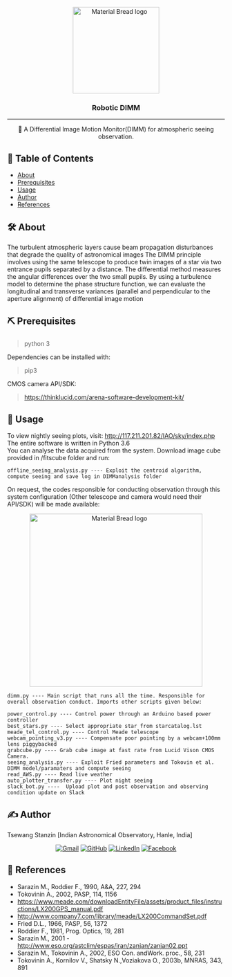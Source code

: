 <p align="center">
    <img width="200" src="https://user-images.githubusercontent.com/58334054/220020199-4ae158cd-f7ad-4377-8ea9-7cbd01e92eec.png" alt="Material Bread logo">
</p>

<h3 align="center">Robotic DIMM</h3>

---

<p align="center"> 🤖 A Differential Image Motion Monitor(DIMM) for atmospheric seeing observation.
    <br> 
</p>

## 📝 Table of Contents
+ [About](#about)
+ [Prerequisites](#getting_started)
+ [Usage](#usage)
+ [Author](#author)
+ [References](#acknowledgement)

## 🛠 About <a name = "about"></a>
The turbulent atmospheric layers cause beam propagation disturbances that degrade the quality of astronomical images
The DIMM principle involves using the same telescope to produce twin images of a star via two entrance pupils separated by a distance. The differential method measures the angular differences over the two small pupils. 
By using a turbulence model to determine the phase structure function, we can evaluate the longitudinal and transverse variances (parallel and perpendicular to the aperture alignment) of differential image motion

## ⛏️ Prerequisites <a name = "getting_started"></a>

### 
> python 3

Dependencies can be installed with:
> pip3

CMOS camera API/SDK:
> https://thinklucid.com/arena-software-development-kit/

## 💭 Usage <a name = "usage"></a>
To view nightly seeing plots, visit:
http://117.211.201.82/IAO/sky/index.php    <br>
The entire software is written in Python 3.6 <br>
You can analyse the data acquired from the system. Download image cube provided in /fitscube folder and run:
```
offline_seeing_analysis.py ---- Exploit the centroid algorithm, compute seeing and save log in DIMManalysis folder
```

On request, the codes responsible for conducting observation through this system configuration (Other telescope and camera would need their API/SDK) will be made available:

<p align="center">
    <img width="400" src="https://user-images.githubusercontent.com/58334054/220026194-015d937c-adbf-4e22-80ca-a52bc4fe3f06.png" alt="Material Bread logo">
</p>

```
dimm.py ---- Main script that runs all the time. Responsible for overall observation conduct. Imports other scripts given below:

power_control.py ---- Control power through an Arduino based power controller
best_stars.py ---- Select appropriate star from starcatalog.lst
meade_tel_control.py ---- Control Meade telescope
webcam_pointing_v3.py ---- Compensate poor pointing by a webcam+100mm lens piggybacked
grabcube.py ---- Grab cube image at fast rate from Lucid Vison CMOS Camera. 
seeing_analysis.py ---- Exploit Fried parameters and Tokovin et al. DIMM model/paramaters and compute seeing
read_AWS.py ---- Read live weather 
auto_plotter_transfer.py ---- Plot night seeing
slack_bot.py ----  Upload plot and post observation and observing condition update on Slack

```

## ✍️  Author <a name = "author"></a>
Tsewang Stanzin [Indian Astronomical Observatory, Hanle, India]
<p align="center">
	<a href="mailto:tstanzin.in@gmail.com"><img img src="https://img.shields.io/badge/gmail-%23EA4335.svg?style=plastic&logo=gmail&logoColor=white" alt="Gmail"/></a>
	<a href="https://github.com/tsewangstanzin"><img src="https://img.shields.io/badge/github-%23181717.svg?style=plastic&logo=github&logoColor=white" alt="GitHub"/></a>
	<a href="https://www.linkedin.com/in/tsewangstanzin/"><img src="https://img.shields.io/badge/linkedin-%230A66C2.svg?style=plastic&logo=linkedin&logoColor=white" alt="LinkedIn"/></a>
	<a href="https://www.facebook.com/tstanzin"><img src="https://img.shields.io/badge/facebook-%231877F2.svg?style=plastic&logo=facebook&logoColor=white" alt="Facebook"/></a>

</p>



## 🎉 References <a name = "acknowledgement"></a>
+ Sarazin M., Roddier F., 1990, A&A, 227, 294
+ Tokovinin A., 2002, PASP, 114, 1156
+ https://www.meade.com/downloadEntityFile/assets/product_files/instructions/LX200GPS_manual.pdf
+ http://www.company7.com/library/meade/LX200CommandSet.pdf
+ Fried D.L., 1966, PASP, 56, 1372
+ Roddier F., 1981, Prog. Optics, 19, 281
+ Sarazin M., 2001 -http://www.eso.org/astclim/espas/iran/zanjan/zanjan02.ppt
+ Sarazin M., Tokovinin A., 2002, ESO Con. andWork. proc., 58, 231
+ Tokovinin A., Kornilov V., Shatsky N.,Voziakova O., 2003b, MNRAS, 343, 891
